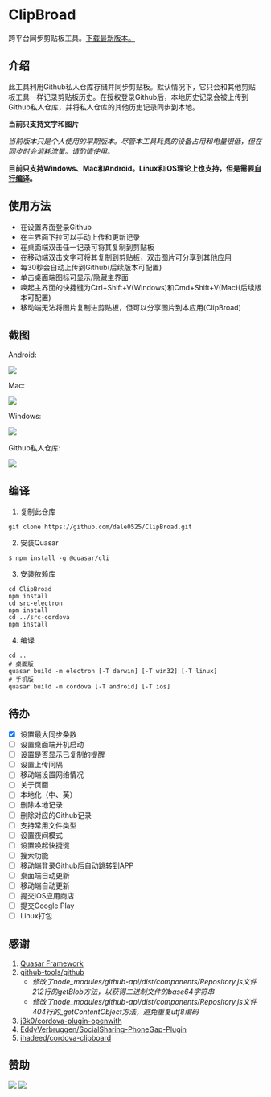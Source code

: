 # ClipBroad
跨平台同步剪贴板工具。[下载最新版本。](https://github.com/dale0525/ClipBroad/releases)

## 介绍
此工具利用Github私人仓库存储并同步剪贴板。默认情况下，它只会和其他剪贴板工具一样记录剪贴板历史。在授权登录Github后，本地历史记录会被上传到Github私人仓库，并将私人仓库的其他历史记录同步到本地。

**当前只支持文字和图片**

*当前版本只是个人使用的早期版本。尽管本工具耗费的设备占用和电量很低，但在同步时会消耗流量。请酌情使用。*

**目前只支持Windows、Mac和Android。Linux和iOS理论上也支持，但是需要[自行编译](https://github.com/dale0525/ClipBroad#build)。**

## 使用方法
- 在设置界面登录Github
- 在主界面下拉可以手动上传和更新记录
- 在桌面端双击任一记录可将其复制到剪贴板
- 在移动端双击文字可将其复制到剪贴板，双击图片可分享到其他应用
- 每30秒会自动上传到Github(后续版本可配置)
- 单击桌面端图标可显示/隐藏主界面
- 唤起主界面的快捷键为Ctrl+Shift+V(Windows)和Cmd+Shift+V(Mac)(后续版本可配置)
- 移动端无法将图片复制进剪贴板，但可以分享图片到本应用(ClipBroad)

## 截图
Android:

![](https://github.com/dale0525/ClipBroad/blob/3f675dad97854aebab2d3e357c1fe55501758a74/screenshot/android.png)

Mac:

![](https://github.com/dale0525/ClipBroad/blob/3f675dad97854aebab2d3e357c1fe55501758a74/screenshot/mac.png)

Windows:

![](https://github.com/dale0525/ClipBroad/blob/3f675dad97854aebab2d3e357c1fe55501758a74/screenshot/win.png)

Github私人仓库:

![](https://github.com/dale0525/ClipBroad/blob/d7c47d37ba073998caa1c8bfda457d23acd7f135/screenshot/GithubPrivateRepo.png)


## 编译
1. 复制此仓库
```
git clone https://github.com/dale0525/ClipBroad.git
```
2. 安装Quasar
```
$ npm install -g @quasar/cli
```
3. 安装依赖库
```
cd ClipBroad
npm install
cd src-electron
npm install
cd ../src-cordova
npm install
```
4. 编译
```
cd ..
# 桌面版
quasar build -m electron [-T darwin] [-T win32] [-T linux]
# 手机版
quasar build -m cordova [-T android] [-T ios]
```

## 待办
- [x] 设置最大同步条数
- [ ] 设置桌面端开机启动
- [ ] 设置是否显示已复制的提醒
- [ ] 设置上传间隔
- [ ] 移动端设置网络情况
- [ ] 关于页面
- [ ] 本地化（中、英）
- [ ] 删除本地记录
- [ ] 删除对应的Github记录
- [ ] 支持常用文件类型
- [ ] 设置夜间模式
- [ ] 设置唤起快捷键
- [ ] 搜索功能
- [ ] 移动端登录Github后自动跳转到APP
- [ ] 桌面端自动更新
- [ ] 移动端自动更新
- [ ] 提交iOS应用商店
- [ ] 提交Google Play
- [ ] Linux打包

## 感谢
1. [Quasar Framework](https://github.com/quasarframework/quasar)
2. [github-tools/github](https://github.com/github-tools/github)
    - *修改了node_modules/github-api/dist/components/Repository.js文件212行的getBlob方法，以获得二进制文件的base64字符串*
    - *修改了node_modules/github-api/dist/components/Repository.js文件404行的_getContentObject方法，避免重复utf8编码*
3. [j3k0/cordova-plugin-openwith](https://github.com/j3k0/cordova-plugin-openwith)
4. [EddyVerbruggen/SocialSharing-PhoneGap-Plugin](https://github.com/EddyVerbruggen/SocialSharing-PhoneGap-Plugin)
5. [ihadeed/cordova-clipboard](https://github.com/ihadeed/cordova-clipboard)

## 赞助
![](https://github.com/dale0525/ClipBroad/blob/4e9d4aa213f37cb4c6c69971229af1ec08b2351d/screenshot/donation_alipay.png)
![](https://github.com/dale0525/ClipBroad/blob/4e9d4aa213f37cb4c6c69971229af1ec08b2351d/screenshot/donation_wechat.png)